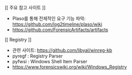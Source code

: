 
[[ 주요 참고 사이트 ]]
 - Plaso를 통해 전체적인 요구 기능 파악: https://github.com/log2timeline/plaso/wiki
 - https://github.com/ForensicArtifacts/artifacts

[[ Registry ]]
 - 관련 사이트: https://github.com/libyal/winreg-kb
 - pyregf : Registry Parser
 - pyfwsi : Windows Shell Item Parser
 - https://www.forensicswiki.org/wiki/Windows_Registry
